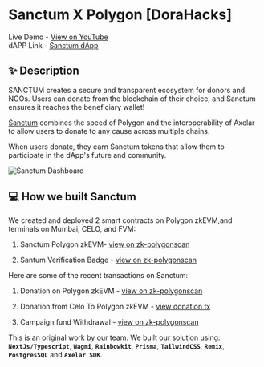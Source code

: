 # Sanctum X Polygon [DoraHacks]

Live Demo - [View on YouTube](https://www.youtube.com/watch?v=3U5IUajMpEc) <br />
dAPP Link - [Sanctum dApp](https://Sanctum-dapp.vercel.app) <br />

## ✨ Description

SANCTUM creates a secure and transparent ecosystem for donors and NGOs. Users can donate from the blockchain of their choice, and Sanctum ensures it reaches the beneficiary wallet!

[Sanctum](https://sanctum-dapp.vercel.app) combines the speed of Polygon and the interoperability of Axelar to allow users to donate to any cause across multiple chains.

When users donate, they earn Sanctum tokens that allow them to participate in the dApp's future and community.

![Sanctum Dashboard](https://sanctum-dapp.vercel.app/img/sanctum-dashboard.png)

## 💻 How we built Sanctum

We created and deployed 2 smart contracts on Polygon zkEVM,and terminals on Mumbai, CELO, and FVM:

1. Sanctum Polygon zkEVM- [view on zk-polygonscan](https://testnet-zkevm.polygonscan.com/address/0x242765946803a74dea7F45F55575DDd68eC4b0e5)

2. Santum Verification Badge - [view on zk-polygonscan](https://testnet-zkevm.polygonscan.com/token/0xa8cd45654da46056803e86d98dc6c697efe56fc1)

Here are some of the recent transactions on Sanctum:

1.  Donation on Polygon zkEVM - [view on zk-polygonscan](https://testnet-zkevm.polygonscan.com/tx/0x1cd3e3589e4d200b740ec574bb59a0b6bf889f4aa02824114f56f80201bc42be)
2.  Donation from Celo To Polygon zkEVM - [view donation tx](https://alfajores.celoscan.io/tx/0x04ae4399375a64096608950d2038afbee540e9b9154c4d3303b6289c6c77b8b2)

3.  Campaign fund Withdrawal - [view on zk-polygonscan](https://testnet-zkevm.polygonscan.com/tx/0xead9be033c9f672b20efe32f92d6e8d92d66321bb8e6f3ad0002b3b5eefa2521)

This is an original work by our team. We built our solution using: **`NextJs/Typescript`**, **`Wagmi`**, **`Rainbowkit`**, **`Prisma`**, **`TailwindCSS`**, **`Remix`**, **`PostgresSQL`** and **`Axelar SDK`**.
